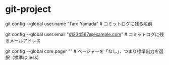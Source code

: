 # git-project
git config --global user.name "Taro Yamada" # コミットログに残る名前

git config --global user.email "s1234567@example.com" # コミットログに残るメールアドレス

git config --global core.pager "" # ページャーを「なし」．つまり標準出⼒を選択（標準は less）
